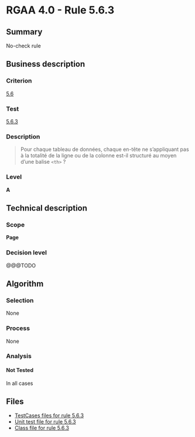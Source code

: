 # RGAA 4.0 - Rule 5.6.3

## Summary

No-check rule

## Business description

### Criterion

[5.6](https://www.numerique.gouv.fr/publications/rgaa-accessibilite/methode/criteres/#crit-5-6)

### Test

[5.6.3](https://www.numerique.gouv.fr/publications/rgaa-accessibilite/methode/criteres/#test-5-6-3)

### Description

> Pour chaque tableau de données, chaque en-tête ne s’appliquant pas à la totalité de la ligne ou de la colonne est-il structuré au moyen d’une balise `<th>` ?

### Level

**A**


## Technical description

### Scope

**Page**

### Decision level

@@@TODO


## Algorithm

### Selection

None

### Process

None

### Analysis

#### Not Tested

In all cases


## Files

- [TestCases files for rule 5.6.3](https://gitlab.com/asqatasun/Asqatasun/-/tree/v5/rules/rules-rgaa4.0/src/test/resources/testcases/rgaa40/Rgaa40Rule050603/)
- [Unit test file for rule 5.6.3](https://gitlab.com/asqatasun/Asqatasun/-/blob/v5/rules/rules-rgaa4.0/src/test/java/org/asqatasun/rules/rgaa40/Rgaa40Rule050603Test.java)
- [Class file for rule 5.6.3](https://gitlab.com/asqatasun/Asqatasun/-/blob/v5/rules/rules-rgaa4.0/src/main/java/org/asqatasun/rules/rgaa40/Rgaa40Rule050603.java)


